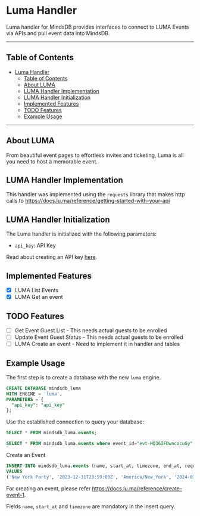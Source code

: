 # Luma Handler

Luma handler for MindsDB provides interfaces to connect to LUMA Events via APIs and pull event data into MindsDB.

---

## Table of Contents

- [Luma Handler](#luma-handler)
  - [Table of Contents](#table-of-contents)
  - [About LUMA](#about-luma)
  - [LUMA Handler Implementation](#luma-handler-implementation)
  - [LUMA Handler Initialization](#luma-handler-initialization)
  - [Implemented Features](#implemented-features)
  - [TODO Features](#todo-features)
  - [Example Usage](#example-usage)

---

## About LUMA

From beautiful event pages to effortless invites and ticketing, Luma is all you need to host a memorable event.

## LUMA Handler Implementation

This handler was implemented using the `requests` library that makes http calls to https://docs.lu.ma/reference/getting-started-with-your-api

## LUMA Handler Initialization

The Luma handler is initialized with the following parameters:

- `api_key`: API Key

Read about creating an API key [here](https://docs.lu.ma/reference/getting-started-with-your-api).

## Implemented Features

- [x] LUMA List Events
- [x] LUMA Get an event

## TODO Features

- [ ] Get Event Guest List - This needs actual guests to be enrolled
- [ ] Update Event Guest Status - This needs actual guests to be enrolled
- [ ] LUMA Create an event - Need to implement it in handler and tables

## Example Usage

The first step is to create a database with the new `luma` engine. 

~~~~sql
CREATE DATABASE mindsdb_luma
WITH ENGINE = 'luma',
PARAMETERS = {
  "api_key": "api_key"
};
~~~~

Use the established connection to query your database:

~~~~sql
SELECT * FROM mindsdb_luma.events;
~~~~

~~~~sql
SELECT * FROM mindsdb_luma.events where event_id="evt-HQ36IFDwncocuGy";
~~~~

Create an Event

~~~~sql
INSERT INTO mindsdb_luma.events (name, start_at, timezone, end_at, require_rsvp_approval, geo_address_json_type, geo_address_json_place_id, geo_address_json_description, geo_latitude, geo_longitude, meeting_url)
VALUES 
('New York Party', '2023-12-31T23:59:00Z', 'America/New_York', '2024-01-01T00:01:00Z', False, 'google', 'ChIJmQJIxlVYwokRLgeuocVOGVU', 'Landmark - twin towers', '40.756072', '-73.986834', '');
~~~~

For creating an event, please refer https://docs.lu.ma/reference/create-event-1.

Fields `name`, `start_at` and `timezone` are mandatory in the insert query.